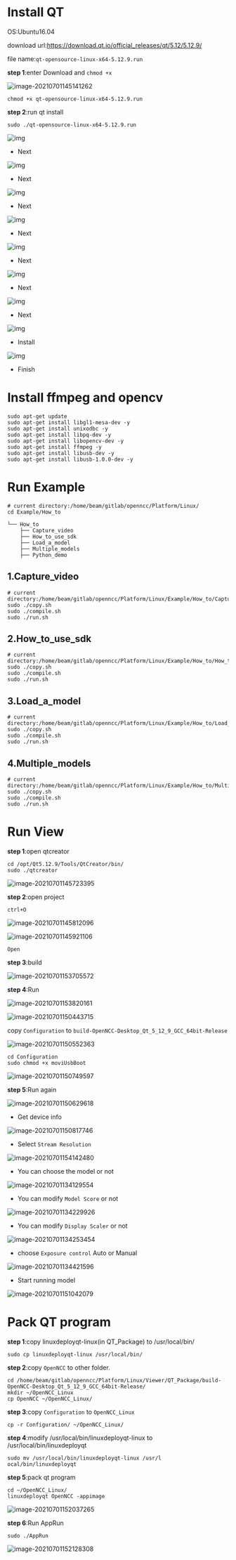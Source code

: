# Install QT

OS:Ubuntu16.04

download url:https://download.qt.io/official_releases/qt/5.12/5.12.9/

file name:`qt-opensource-linux-x64-5.12.9.run`

**step 1**:enter Download and `chmod +x`

![image-20210701145141262](./Image/installQTstep1.jpg)

```shell
chmod +x qt-opensource-linux-x64-5.12.9.run
```

**step 2**:run qt install

```shell
sudo ./qt-opensource-linux-x64-5.12.9.run
```

![img](./Image/Setup1.jpg) 

* Next

![img](./Image/Setup2.jpg) 

* Next

![img](./Image/Setup3.jpg) 

* Next

![img](./Image/Setup4.jpg) 

* Next

![img](./Image/Setup5.jpg) 

* Next

![img](./Image/Setup6.jpg) 

* Next

![img](./Image/Setup7.jpg) 

* Next

![img](./Image/Setup8.jpg) 

* Install

![img](./Image/Setup9.jpg) 

* Finish

# Install ffmpeg and opencv

```shell
sudo apt-get update
sudo apt-get install libgl1-mesa-dev -y
sudo apt-get install unixodbc -y 
sudo apt-get install libpq-dev -y 
sudo apt-get install libopencv-dev -y
sudo apt-get install ffmpeg -y
sudo apt-get install libusb-dev -y
sudo apt-get install libusb-1.0.0-dev -y
```

# Run Example

```shell
# current directory:/home/beam/gitlab/openncc/Platform/Linux/
cd Example/How_to
```

```
└── How_to
	├── Capture_video
	├── How_to_use_sdk
	├── Load_a_model
	├── Multiple_models
	├── Python_demo
```

## 1.Capture_video

```shell
# current directory:/home/beam/gitlab/openncc/Platform/Linux/Example/How_to/Capture_video
sudo ./copy.sh
sudo ./compile.sh
sudo ./run.sh
```

## 2.How_to_use_sdk

```shell
# current directory:/home/beam/gitlab/openncc/Platform/Linux/Example/How_to/How_to_use_sdk
sudo ./copy.sh
sudo ./compile.sh
sudo ./run.sh
```

## 3.Load_a_model

```shell
# current directory:/home/beam/gitlab/openncc/Platform/Linux/Example/How_to/Load_a_model
sudo ./copy.sh
sudo ./compile.sh
sudo ./run.sh
```

## 4.Multiple_models

```shell
# current directory:/home/beam/gitlab/openncc/Platform/Linux/Example/How_to/Multiple_models
sudo ./copy.sh
sudo ./compile.sh
sudo ./run.sh
```



# Run View

**step 1**:open qtcreator

```shell
cd /opt/Qt5.12.9/Tools/QtCreator/bin/
sudo ./qtcreator
```

![image-20210701145723395](./Image/RunViewstep1.jpg)

**step 2**:open project

`ctrl+O`

![image-20210701145812096](./Image/RunViewstep2.jpg)

![image-20210701145921106](./Image/RunViewstep2_1.jpg)

`Open`

**step 3**:build

![image-20210701153705572](./Image/RunViewstep3.jpg)

**step 4**:Run

![image-20210701153820161](./Image/RunViewstep4.jpg)

![image-20210701150443715](./Image/RunViewstep4_1.jpg)

copy `Configuration` to `build-OpenNCC-Desktop_Qt_5_12_9_GCC_64bit-Release`

![image-20210701150552363](./Image/RunViewstep4_2.jpg)

```shell
cd Configuration
sudo chmod +x moviUsbBoot
```

![image-20210701150749597](./Image/RunViewstep4_3.jpg)

**step 5**:Run again

![image-20210701150629618](/home/beam/gitlab/openncc/Platform/Linux/Image/RunViewstep5.jpg)

* Get device info

![image-20210701150817746](./Image/RunViewstep5_1.jpg)

* Select `Stream Resolution`

![image-20210701154142480](./Image/RunViewstep5_2.jpg)

* You can choose the model or not 

![image-20210701134129554](./Image/RunViewstep5_3.jpg)

* You can modify `Model Score` or not

![image-20210701134229926](./Image/RunViewstep5_4.jpg)

* You can modify `Display Scaler` or not

![image-20210701134253454](./Image/RunViewstep5_5.jpg)

* choose `Exposure control` Auto or Manual

![image-20210701134421596](./Image/RunViewstep5_6.jpg)

* Start running model

![image-20210701151042079](./Image/RunViewstep5_7.jpg)

# Pack QT program

**step 1**:copy linuxdeployqt-linux(in QT_Package) to /usr/local/bin/

```shell
sudo cp linuxdeployqt-linux /usr/local/bin/
```

**step 2**:copy `OpenNCC` to other folder.

```shell
cd /home/beam/gitlab/openncc/Platform/Linux/Viewer/QT_Package/build-OpenNCC-Desktop_Qt_5_12_9_GCC_64bit-Release/
mkdir ~/OpenNCC_Linux
cp OpenNCC ~/OpenNCC_Linux/
```

**step 3**:copy `Configuration` to `OpenNCC_Linux`

```shell
cp -r Configuration/ ~/OpenNCC_Linux/
```

**step 4**:modify /usr/local/bin/linuxdeployqt-linux to /usr/local/bin/linuxdeployqt

```shell
sudo mv /usr/local/bin/linuxdeployqt-linux /usr/l
ocal/bin/linuxdeployqt 
```

**step 5**:pack qt program

```shell
cd ~/OpenNCC_Linux/
linuxdeployqt OpenNCC -appimage
```

![image-20210701152037265](./Image/Packstep5.jpg)

**step 6**:Run AppRun

```shell
sudo ./AppRun
```

![image-20210701152128308](./Image/Packstep6.jpg)
